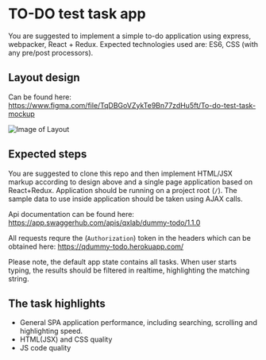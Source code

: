 # TO-DO test task app

You are suggested to implement a simple to-do application using express, webpacker, React + Redux. Expected technologies used are: ES6, CSS (with any pre/post processors).

## Layout design

Can be found here: https://www.figma.com/file/TqDBGoVZykTe9Bn77zdHu5ft/To-do-test-task-mockup

![Image of Layout](https://i.imgur.com/1vpsYZS.png)

## Expected steps

You are suggested to clone this repo and then implement HTML/JSX markup according to design above and a single page application based on React+Redux. Application should be running on a project root (`/`). The sample data to use inside application should be taken using AJAX calls.

Api documentation can be found here: https://app.swaggerhub.com/apis/qxlab/dummy-todo/1.1.0

All requests requre the (`Authorization`) token in the headers which can be obtained here: https://qdummy-todo.herokuapp.com/

Please note, the default app state contains all tasks. When user starts typing, the results should be filtered in realtime, highlighting the matching string.

## The task highlights

* General SPA application performance, including searching, scrolling and highlighting speed.
* HTML(JSX) and CSS quality
* JS code quality
